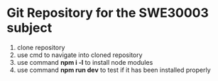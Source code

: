 # Git Repository for the SWE30003 subject
1. clone repository
2. use cmd to navigate into cloned repository
3. use command **npm i -l** to install node modules
4. use command **npm run dev** to test if it has been installed properly
